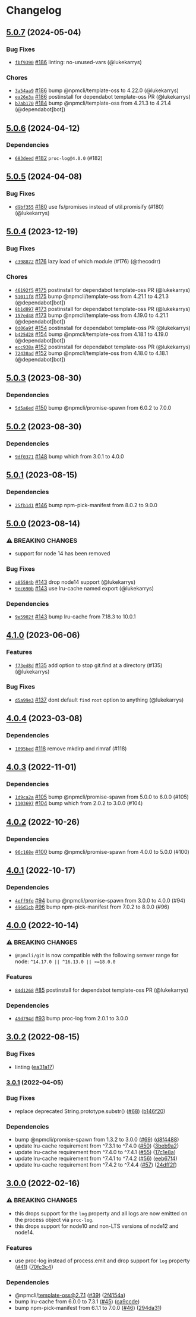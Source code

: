 # Changelog

## [5.0.7](https://github.com/npm/git/compare/v5.0.6...v5.0.7) (2024-05-04)

### Bug Fixes

* [`fbf9390`](https://github.com/npm/git/commit/fbf9390c88f8b7c57e0a1e0d3f898a87a52b6da3) [#186](https://github.com/npm/git/pull/186) linting: no-unused-vars (@lukekarrys)

### Chores

* [`3a54aa9`](https://github.com/npm/git/commit/3a54aa91cc5a972d7777083150689275fda86be5) [#186](https://github.com/npm/git/pull/186) bump @npmcli/template-oss to 4.22.0 (@lukekarrys)
* [`ea26e3a`](https://github.com/npm/git/commit/ea26e3ac1f9dbff487784660ef16cb32dc179414) [#186](https://github.com/npm/git/pull/186) postinstall for dependabot template-oss PR (@lukekarrys)
* [`b7ab170`](https://github.com/npm/git/commit/b7ab17047e52a514af10688ae8611aaca96be696) [#184](https://github.com/npm/git/pull/184) bump @npmcli/template-oss from 4.21.3 to 4.21.4 (@dependabot[bot])

## [5.0.6](https://github.com/npm/git/compare/v5.0.5...v5.0.6) (2024-04-12)

### Dependencies

* [`683deed`](https://github.com/npm/git/commit/683deedadcc6359cc1aa8c18adbd22542fd7860e) [#182](https://github.com/npm/git/pull/182) `proc-log@4.0.0` (#182)

## [5.0.5](https://github.com/npm/git/compare/v5.0.4...v5.0.5) (2024-04-08)

### Bug Fixes

* [`d9bf355`](https://github.com/npm/git/commit/d9bf355a35b4d11b86b64bec8f748ddba088a926) [#180](https://github.com/npm/git/pull/180) use fs/promises instead of util.promisify (#180) (@lukekarrys)

## [5.0.4](https://github.com/npm/git/compare/v5.0.3...v5.0.4) (2023-12-19)

### Bug Fixes

* [`c398872`](https://github.com/npm/git/commit/c3988721734281bb793d85db3dcbe8cacae59961) [#176](https://github.com/npm/git/pull/176) lazy load of which module (#176) (@thecodrr)

### Chores

* [`46192f5`](https://github.com/npm/git/commit/46192f559efa8b9ee2eed2132b7e143c10af1d1d) [#175](https://github.com/npm/git/pull/175) postinstall for dependabot template-oss PR (@lukekarrys)
* [`51011f8`](https://github.com/npm/git/commit/51011f8440b20a80502e35861e1adc5bdb33cdfc) [#175](https://github.com/npm/git/pull/175) bump @npmcli/template-oss from 4.21.1 to 4.21.3 (@dependabot[bot])
* [`8b1d897`](https://github.com/npm/git/commit/8b1d8971c9ee58becdbc0c272fb257dd1b9899d5) [#173](https://github.com/npm/git/pull/173) postinstall for dependabot template-oss PR (@lukekarrys)
* [`157ed48`](https://github.com/npm/git/commit/157ed4845c5f85af4a8a9a5fbed4b72c0bd4eca0) [#173](https://github.com/npm/git/pull/173) bump @npmcli/template-oss from 4.19.0 to 4.21.1 (@dependabot[bot])
* [`0d06a9f`](https://github.com/npm/git/commit/0d06a9f92bd2382333943e1f764a118336399736) [#154](https://github.com/npm/git/pull/154) postinstall for dependabot template-oss PR (@lukekarrys)
* [`b425d28`](https://github.com/npm/git/commit/b425d28218e6ceae4a81f371a8f651c1671b4259) [#154](https://github.com/npm/git/pull/154) bump @npmcli/template-oss from 4.18.1 to 4.19.0 (@dependabot[bot])
* [`ecc938a`](https://github.com/npm/git/commit/ecc938aaf3923951813b13ef9665a9bdf55a9cab) [#152](https://github.com/npm/git/pull/152) postinstall for dependabot template-oss PR (@lukekarrys)
* [`72430ad`](https://github.com/npm/git/commit/72430ad21e8b9e3dbbd0bb518d42a7bd6b26fed9) [#152](https://github.com/npm/git/pull/152) bump @npmcli/template-oss from 4.18.0 to 4.18.1 (@dependabot[bot])

## [5.0.3](https://github.com/npm/git/compare/v5.0.2...v5.0.3) (2023-08-30)

### Dependencies

* [`5d5a6ed`](https://github.com/npm/git/commit/5d5a6edee92ef09efa11c750d7168a60357c5104) [#150](https://github.com/npm/git/pull/150) bump @npmcli/promise-spawn from 6.0.2 to 7.0.0

## [5.0.2](https://github.com/npm/git/compare/v5.0.1...v5.0.2) (2023-08-30)

### Dependencies

* [`9df0371`](https://github.com/npm/git/commit/9df03715ed40cb22fd61a8525a83f3e29b11898d) [#148](https://github.com/npm/git/pull/148) bump which from 3.0.1 to 4.0.0

## [5.0.1](https://github.com/npm/git/compare/v5.0.0...v5.0.1) (2023-08-15)

### Dependencies

* [`25fb1d1`](https://github.com/npm/git/commit/25fb1d1ae9fcbc35b0b86dffb5ca70f89ad6611b) [#146](https://github.com/npm/git/pull/146) bump npm-pick-manifest from 8.0.2 to 9.0.0

## [5.0.0](https://github.com/npm/git/compare/v4.1.0...v5.0.0) (2023-08-14)

### ⚠️ BREAKING CHANGES

* support for node 14 has been removed

### Bug Fixes

* [`a85584b`](https://github.com/npm/git/commit/a85584bd368e723b278cf6c81d8d25f9f89a7a2d) [#143](https://github.com/npm/git/pull/143) drop node14 support (@lukekarrys)
* [`9ec690b`](https://github.com/npm/git/commit/9ec690b2b454fc1dbc90428ea187ca974fb86217) [#143](https://github.com/npm/git/pull/143) use lru-cache named export (@lukekarrys)

### Dependencies

* [`9e5902f`](https://github.com/npm/git/commit/9e5902f0f0989118c814923bfcf9b08a10487523) [#143](https://github.com/npm/git/pull/143) bump lru-cache from 7.18.3 to 10.0.1

## [4.1.0](https://github.com/npm/git/compare/v4.0.4...v4.1.0) (2023-06-06)

### Features

* [`f73ed8d`](https://github.com/npm/git/commit/f73ed8dee9811a00a52073ff50544c8e3d907952) [#135](https://github.com/npm/git/pull/135) add option to stop git.find at a directory (#135) (@lukekarrys)

### Bug Fixes

* [`d5a99e3`](https://github.com/npm/git/commit/d5a99e3f58a433dfd04d9d389dab50ca947b1085) [#137](https://github.com/npm/git/pull/137) dont default `find` `root` option to anything (@lukekarrys)

## [4.0.4](https://github.com/npm/git/compare/v4.0.3...v4.0.4) (2023-03-08)

### Dependencies

* [`1095bed`](https://github.com/npm/git/commit/1095bed420065fb2e04577b627b1d8d7622c7fe3) [#118](https://github.com/npm/git/pull/118) remove mkdirp and rimraf (#118)

## [4.0.3](https://github.com/npm/git/compare/v4.0.2...v4.0.3) (2022-11-01)

### Dependencies

* [`1d9ca2a`](https://github.com/npm/git/commit/1d9ca2a31141ea4b423967b3858dba2c2578b554) [#105](https://github.com/npm/git/pull/105) bump @npmcli/promise-spawn from 5.0.0 to 6.0.0 (#105)
* [`1103697`](https://github.com/npm/git/commit/11036976ce086230197bb63eccc902b80d7e6a7d) [#104](https://github.com/npm/git/pull/104) bump which from 2.0.2 to 3.0.0 (#104)

## [4.0.2](https://github.com/npm/git/compare/v4.0.1...v4.0.2) (2022-10-26)

### Dependencies

* [`96c168e`](https://github.com/npm/git/commit/96c168e01a2c07614896dff1b59c0a1e0ebae1b3) [#100](https://github.com/npm/git/pull/100) bump @npmcli/promise-spawn from 4.0.0 to 5.0.0 (#100)

## [4.0.1](https://github.com/npm/git/compare/v4.0.0...v4.0.1) (2022-10-17)

### Dependencies

* [`4eff9fe`](https://github.com/npm/git/commit/4eff9fef5977d853e0da7ee8b2213f7ec873dd6c) [#94](https://github.com/npm/git/pull/94) bump @npmcli/promise-spawn from 3.0.0 to 4.0.0 (#94)
* [`496d1cb`](https://github.com/npm/git/commit/496d1cb9c51e03035fce77958745c59d5fd74350) [#96](https://github.com/npm/git/pull/96) bump npm-pick-manifest from 7.0.2 to 8.0.0 (#96)

## [4.0.0](https://github.com/npm/git/compare/v3.0.2...v4.0.0) (2022-10-14)

### ⚠️ BREAKING CHANGES

* `@npmcli/git` is now compatible with the following semver range for node: `^14.17.0 || ^16.13.0 || >=18.0.0`

### Features

* [`84d1268`](https://github.com/npm/git/commit/84d12684685fbb071b62c3e84f44107fc11e5ec0) [#85](https://github.com/npm/git/pull/85) postinstall for dependabot template-oss PR (@lukekarrys)

### Dependencies

* [`49d794d`](https://github.com/npm/git/commit/49d794d9f09c54c10a0f0e2e54ebc174d7392533) [#93](https://github.com/npm/git/pull/93) bump proc-log from 2.0.1 to 3.0.0

## [3.0.2](https://github.com/npm/git/compare/v3.0.1...v3.0.2) (2022-08-15)


### Bug Fixes

* linting ([ea31a17](https://github.com/npm/git/commit/ea31a176d41f5355ef85a624028acfe57c1e650e))

### [3.0.1](https://github.com/npm/git/compare/v3.0.0...v3.0.1) (2022-04-05)


### Bug Fixes

* replace deprecated String.prototype.substr() ([#68](https://github.com/npm/git/issues/68)) ([b146f20](https://github.com/npm/git/commit/b146f202c7e4be3d9ee456dee00fdcf879ce2362))


### Dependencies

* bump @npmcli/promise-spawn from 1.3.2 to 3.0.0 ([#69](https://github.com/npm/git/issues/69)) ([d8f4488](https://github.com/npm/git/commit/d8f44887166a74b8d54b44f5c0a5062b302517af))
* update lru-cache requirement from ^7.3.1 to ^7.4.0 ([#50](https://github.com/npm/git/issues/50)) ([3beb9a2](https://github.com/npm/git/commit/3beb9a29d0aff7264a8a8a3073648b10cacff97c))
* update lru-cache requirement from ^7.4.0 to ^7.4.1 ([#55](https://github.com/npm/git/issues/55)) ([17c1e8a](https://github.com/npm/git/commit/17c1e8aff482cd77470bb9abec1b165d3ee6f9b0))
* update lru-cache requirement from ^7.4.1 to ^7.4.2 ([#56](https://github.com/npm/git/issues/56)) ([eeb67f4](https://github.com/npm/git/commit/eeb67f44eb777c1f917fb12241ee360478dd12de))
* update lru-cache requirement from ^7.4.2 to ^7.4.4 ([#57](https://github.com/npm/git/issues/57)) ([24dff2f](https://github.com/npm/git/commit/24dff2f0f46e3e1844a8824403acb0061b61b8ca))

## [3.0.0](https://www.github.com/npm/git/compare/v2.1.0...v3.0.0) (2022-02-16)


### ⚠ BREAKING CHANGES

* this drops support for the `log` property and all logs are now emitted on the process object via `proc-log`.
* this drops support for node10 and non-LTS versions of node12 and node14.

### Features

* use proc-log instead of process.emit and drop support for `log` property ([#41](https://www.github.com/npm/git/issues/41)) ([70fc3c4](https://www.github.com/npm/git/commit/70fc3c45f48918680c7dd17cfd248043d3a29d8d))


### Dependencies

* @npmcli/template-oss@2.7.1 ([#39](https://www.github.com/npm/git/issues/39)) ([2f4154a](https://www.github.com/npm/git/commit/2f4154a9f96cec6e8174d8d129f1a82cf54135c0))
* bump lru-cache from 6.0.0 to 7.3.1 ([#45](https://www.github.com/npm/git/issues/45)) ([ca9ccde](https://www.github.com/npm/git/commit/ca9ccde8bf0432d5d83d7256282c856081c08357))
* bump npm-pick-manifest from 6.1.1 to 7.0.0 ([#46](https://www.github.com/npm/git/issues/46)) ([294da31](https://www.github.com/npm/git/commit/294da31044ba1b86210ded3eeef4ec6255a74336))
